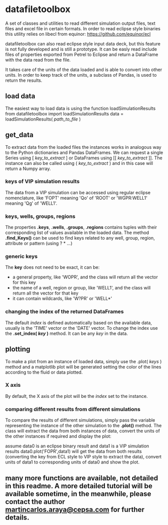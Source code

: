 # datafiletoolbox
A set of classes and utilities to read different simulation output files, text files and excel file in certain formats.
In order to read eclipse style binaries this utility relies on libecl from equinor: https://github.com/equinor/ecl

datafiletoolbox can also read eclipse style input data deck, but this feature is not fully developed and is still a prototype. 
It can be easly read include files of properties exported from Petrel to Eclipse and return a DataFrame with the data read from the file.

It takes care of the units of the data loaded and is able to convert into other units.
In order to keep track of the units, a subclass of Pandas, is used to return the results.

## load data
The easiest way to load data is using the function loadSimulationResults
from datafiletoolbox import loadSimulationResults
data = loadSimulationResults( *path_to_file* )

## get_data
To extract data from the loaded files the instances works in analogous way to the Python dictionaries and Pandas DataFrames. 
We can request a single Series using [ *key_to_extract* ] or DataFrames using [[ *key_to_extract* ]].
The instance can also be called using ( *key_to_extract* ) and in this case will return a Numpy array.

### keys of VIP simulation results
The data from a VIP simulation can be accessed using regular eclipse nomenclature, like 'FOPT' meaning 'Qo' of 'ROOT' or 'WGPR:WELL1' meaning 'Qg' of 'WELL1'.

### keys, wells, groups, regions
The properties **.keys**, **.wells**, **.groups**, **.regions** contains tuples with their corresponding list of values available in the loaded data. 
The method **.find_Keys()** can be used to find keys related to any well, group, region, attribute or pattern (using ? * ...)

### generic keys
The **key** does not need to be exact, it can be:
- a general property, like 'WOPR', and the class will return all the vector for this key
- the name of a well, region or group, like 'WELL1', and the class will return all the vector for that key
- it can contain wildcards, like 'W?PR' or 'WELL*'

### changing the index of the returned DataFrames
The default *index* is defined automatically based on the available data, usually is the 'TIME' vector or the 'DATE' vector.
To change the index use the __.set_index( *key* )__ method. It can be any *key* in the data.

## plotting
To make a plot from an instance of loaded data, simply use the .plot( *keys* ) method and a matplotlib plot will be generated setting the color of the lines according to the fluid or data plotted.
### X axis
By default, the X axis of the plot will be the *index* set to the instance.
### comparing different results from different simulations
To compare the results of different simulations, simply pass the variable representing the instance of the other simulation to the __.plot()__ method. The class will extract the data from both instances of data, convert the units of the other instances if required and display the plot:

assume data0 is an eclipse binary result and data1 is a VIP simulation results
data0.plot('FOPR',data1)
will get the data from both results (converting the key from ECL style to VIP style to extract the data), convert units of data1 to corresponding units of data0 and show the plot.

## many more functions are available, not detailed in this readme. A more detailed tutorial will be available sometime, in the meanwhile, please contact the author <martincarlos.araya@cepsa.com> for further details.
